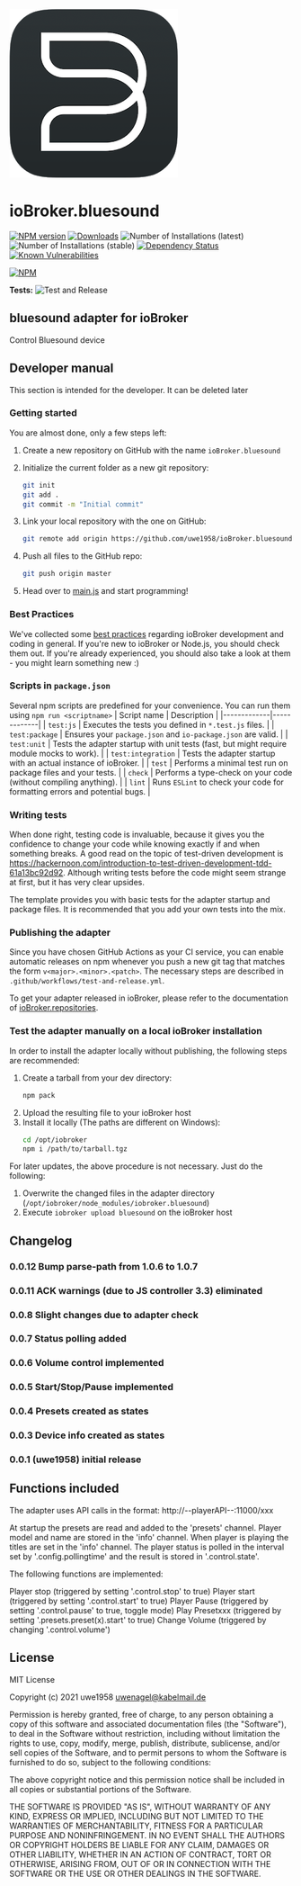 ![Logo](admin/bluesoundlogo.png)
# ioBroker.bluesound

[![NPM version](http://img.shields.io/npm/v/iobroker.bluesound.svg)](https://www.npmjs.com/package/iobroker.bluesound)
[![Downloads](https://img.shields.io/npm/dm/iobroker.bluesound.svg)](https://www.npmjs.com/package/iobroker.bluesound)
![Number of Installations (latest)](http://iobroker.live/badges/bluesound-installed.svg)
![Number of Installations (stable)](http://iobroker.live/badges/bluesound-stable.svg)
[![Dependency Status](https://img.shields.io/david/uwe1958/iobroker.bluesound.svg)](https://david-dm.org/uwe1958/iobroker.bluesound)
[![Known Vulnerabilities](https://snyk.io/test/github/uwe1958/ioBroker.bluesound/badge.svg)](https://snyk.io/test/github/uwe1958/ioBroker.bluesound)

[![NPM](https://nodei.co/npm/iobroker.bluesound.png?downloads=true)](https://nodei.co/npm/iobroker.bluesound/)

**Tests:** ![Test and Release](https://github.com/uwe1958/ioBroker.bluesound/workflows/Test%20and%20Release/badge.svg)

## bluesound adapter for ioBroker

Control Bluesound device

## Developer manual
This section is intended for the developer. It can be deleted later

### Getting started

You are almost done, only a few steps left:
1. Create a new repository on GitHub with the name `ioBroker.bluesound`
1. Initialize the current folder as a new git repository:  
	```bash
	git init
	git add .
	git commit -m "Initial commit"
	```
1. Link your local repository with the one on GitHub:  
	```bash
	git remote add origin https://github.com/uwe1958/ioBroker.bluesound
	```

1. Push all files to the GitHub repo:  
	```bash
	git push origin master
	```

1. Head over to [main.js](main.js) and start programming!

### Best Practices
We've collected some [best practices](https://github.com/ioBroker/ioBroker.repositories#development-and-coding-best-practices) regarding ioBroker development and coding in general. If you're new to ioBroker or Node.js, you should
check them out. If you're already experienced, you should also take a look at them - you might learn something new :)

### Scripts in `package.json`
Several npm scripts are predefined for your convenience. You can run them using `npm run <scriptname>`
| Script name | Description |
|-------------|-------------|
| `test:js` | Executes the tests you defined in `*.test.js` files. |
| `test:package` | Ensures your `package.json` and `io-package.json` are valid. |
| `test:unit` | Tests the adapter startup with unit tests (fast, but might require module mocks to work). |
| `test:integration` | Tests the adapter startup with an actual instance of ioBroker. |
| `test` | Performs a minimal test run on package files and your tests. |
| `check` | Performs a type-check on your code (without compiling anything). |
| `lint` | Runs `ESLint` to check your code for formatting errors and potential bugs. |

### Writing tests
When done right, testing code is invaluable, because it gives you the 
confidence to change your code while knowing exactly if and when 
something breaks. A good read on the topic of test-driven development 
is https://hackernoon.com/introduction-to-test-driven-development-tdd-61a13bc92d92. 
Although writing tests before the code might seem strange at first, but it has very 
clear upsides.

The template provides you with basic tests for the adapter startup and package files.
It is recommended that you add your own tests into the mix.

### Publishing the adapter
Since you have chosen GitHub Actions as your CI service, you can 
enable automatic releases on npm whenever you push a new git tag that matches the form 
`v<major>.<minor>.<patch>`. The necessary steps are described in `.github/workflows/test-and-release.yml`.

To get your adapter released in ioBroker, please refer to the documentation 
of [ioBroker.repositories](https://github.com/ioBroker/ioBroker.repositories#requirements-for-adapter-to-get-added-to-the-latest-repository).

### Test the adapter manually on a local ioBroker installation
In order to install the adapter locally without publishing, the following steps are recommended:
1. Create a tarball from your dev directory:  
	```bash
	npm pack
	```
1. Upload the resulting file to your ioBroker host
1. Install it locally (The paths are different on Windows):
	```bash
	cd /opt/iobroker
	npm i /path/to/tarball.tgz
	```

For later updates, the above procedure is not necessary. Just do the following:
1. Overwrite the changed files in the adapter directory (`/opt/iobroker/node_modules/iobroker.bluesound`)
1. Execute `iobroker upload bluesound` on the ioBroker host

## Changelog

### 0.0.12 Bump parse-path from 1.0.6 to 1.0.7
### 0.0.11 ACK warnings (due to JS controller 3.3) eliminated
### 0.0.8 Slight changes due to adapter check
### 0.0.7 Status polling added
### 0.0.6 Volume control implemented
### 0.0.5 Start/Stop/Pause implemented
### 0.0.4 Presets created as states
### 0.0.3 Device info created as states
### 0.0.1 (uwe1958) initial release

## Functions included

The adapter uses API calls in the format: http://--playerAPI--:11000/xxx

At startup the presets are read and added to the 'presets' channel.
Player model and name are stored in the 'info' channel.
When player is playing the titles are set in the 'info' channel.
The player status is polled in the interval set by '.config.pollingtime' and the result is stored in '.control.state'. 

The following functions are implemented:

Player stop (triggered by setting '.control.stop' to true)
Player start (triggered by setting '.control.start' to true)
Player Pause (triggered by setting '.control.pause' to true, toggle mode)
Play Presetxxx (triggered by setting '.presets.preset(x).start' to true)
Change Volume (triggered by changing '.control.volume')


## License
MIT License

Copyright (c) 2021 uwe1958 <uwenagel@kabelmail.de>

Permission is hereby granted, free of charge, to any person obtaining a copy
of this software and associated documentation files (the "Software"), to deal
in the Software without restriction, including without limitation the rights
to use, copy, modify, merge, publish, distribute, sublicense, and/or sell
copies of the Software, and to permit persons to whom the Software is
furnished to do so, subject to the following conditions:

The above copyright notice and this permission notice shall be included in all
copies or substantial portions of the Software.

THE SOFTWARE IS PROVIDED "AS IS", WITHOUT WARRANTY OF ANY KIND, EXPRESS OR
IMPLIED, INCLUDING BUT NOT LIMITED TO THE WARRANTIES OF MERCHANTABILITY,
FITNESS FOR A PARTICULAR PURPOSE AND NONINFRINGEMENT. IN NO EVENT SHALL THE
AUTHORS OR COPYRIGHT HOLDERS BE LIABLE FOR ANY CLAIM, DAMAGES OR OTHER
LIABILITY, WHETHER IN AN ACTION OF CONTRACT, TORT OR OTHERWISE, ARISING FROM,
OUT OF OR IN CONNECTION WITH THE SOFTWARE OR THE USE OR OTHER DEALINGS IN THE
SOFTWARE.
